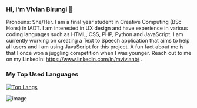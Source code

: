 ### Hi, I'm Vivian Birungi 👋

Pronouns: She/Her.
I am a final year student in Creative Computing (BSc Hons) in IADT. I am interested in UX design and have experience in various coding languages such as HTML, CSS, PHP, Python and JavaScript. I am currently working on  creating a Text to Speech application that aims to help all users and I am using JavaScript for this project. A fun fact about me is that I once won a juggling competition when I was younger.
Reach out to me on my LinkedIn: https://www.linkedin.com/in/mvivianb/
.


### My Top Used Languages
[![Top Langs](https://github-readme-stats.vercel.app/api/top-langs/?username=anuraghazra)](https://github.com/vivianbirungi1/github-readme-stats)

![image](https://user-images.githubusercontent.com/48013221/156943906-6b3216e9-571d-401f-b21e-cc271ddf91be.png)
